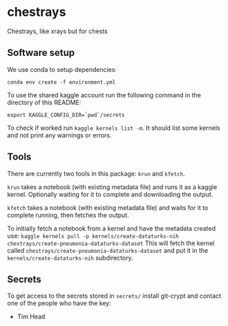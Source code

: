 # chestrays
Chestrays, like xrays but for chests


## Software setup

We use conda to setup dependencies:

`conda env create -f environment.yml`

To use the shared kaggle account run the following command in the directory
of this README:

```
export KAGGLE_CONFIG_DIR=`pwd`/secrets
```

To check if worked run `kaggle kernels list -m`. It should list some kernels
and not print any warnings or errors.


## Tools

There are currently two tools in this package: `krun` and `kfetch`.

`krun` takes a notebook (with existing metadata file) and runs it as a kaggle
kernel. Optionally waiting for it to complete and downloading the output.

`kfetch` takes a notebook (with existing metadata file) and waits for it to
complete running, then fetches the output.

To initially fetch a notebook from a kernel and have the metadata created use:
`kaggle kernels pull -p kernels/create-dataturks-nih chestrays/create-pneumonia-dataturks-dataset`
This will fetch the kernel called `chestrays/create-pneumonia-dataturks-dataset`
and put it in the `kernels/create-dataturks-nih` subdirectory.


## Secrets

To get access to the secrets stored in `secrets/` install git-crypt and contact
one of the people who have the key:

* Tim Head
